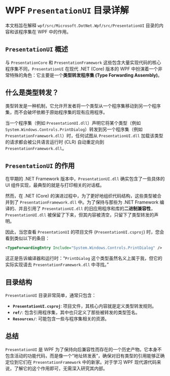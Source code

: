 # WPF `PresentationUI` 目录详解

本文档旨在解释 `wpf/src/Microsoft.DotNet.Wpf/src/PresentationUI` 目录的内容和该程序集在 WPF 中的作用。

## `PresentationUI` 概述

与 `PresentationCore` 和 `PresentationFramework` 这些包含大量实现代码的核心程序集不同，`PresentationUI` 在现代 .NET (Core) 版本的 WPF 中扮演着一个非常特殊的角色：它主要是一个**类型转发程序集 (Type Forwarding Assembly)**。

## 什么是类型转发？

类型转发是一种机制，它允许开发者将一个类型从一个程序集移动到另一个程序集，而不会破坏依赖于原始程序集的现有应用程序。

当一个程序集（例如 `PresentationUI.dll`）声明它将某个类型（例如 `System.Windows.Controls.PrintDialog`）转发到另一个程序集（例如 `PresentationFramework.dll`）时，任何试图从 `PresentationUI.dll` 加载该类型的请求都会被公共语言运行时 (CLR) 自动重定向到 `PresentationFramework.dll`。

## `PresentationUI` 的作用

在早期的 .NET Framework 版本中，`PresentationUI.dll` 确实包含了一些具体的 UI 组件实现，最典型的就是与打印相关的对话框。

然而，在 .NET (Core) 的演进过程中，为了更好地组织代码结构，这些类型被合并到了 `PresentationFramework.dll` 中。为了保持与那些为 .NET Framework 编译的、并且引用了 `PresentationUI.dll` 的旧应用程序和库的**二进制兼容性**，`PresentationUI.dll` 被保留了下来，但其内容被清空，只留下了类型转发的声明。

因此，当您查看 `PresentationUI` 的项目文件 (`PresentationUI.csproj`) 时，您会看到类似以下的条目：

```xml
<TypeForwardingEntry Include="System.Windows.Controls.PrintDialog" />
```

这正是告诉编译器和运行时：“`PrintDialog` 这个类型虽然名义上属于我，但它的实际实现请去 `PresentationFramework.dll` 中寻找。”

## 目录结构

`PresentationUI` 目录非常简单，通常只包含：

*   **`PresentationUI.csproj`**: 项目文件，其核心内容就是定义类型转发规则。
*   **`ref/`**: 包含引用程序集，其中也只定义了那些被转发的类型签名。
*   **`Resources/`**: 可能包含一些与程序集相关的资源。

## 总结

`PresentationUI` 是 WPF 为了保持向后兼容性而存在的一个历史产物。它本身不包含活动的功能代码，而是像一个“地址转发表”，确保对旧有类型的引用能够正确定位到它们在 `PresentationFramework` 中的新家。对于学习 WPF 现代源代码来说，了解它的这个作用即可，无需深入研究其内部。

